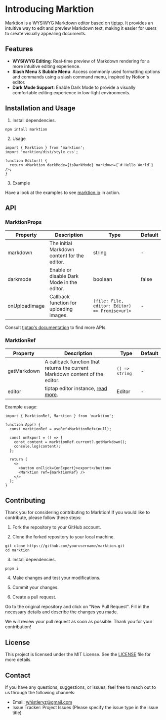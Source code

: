 # Introducing Marktion

Marktion is a WYSIWYG Markdown editor based on [tiptap](https://tiptap.dev/). It provides an intuitive way to edit and preview Markdown text, making it easier for users to create visually appealing documents.

## Features

- **WYSIWYG Editing**: Real-time preview of Markdown rendering for a more intuitive editing experience.
- **Slash Menu** & **Bubble Menu**: Access commonly used formatting options and commands using a slash command menu, inspired by Notion's editor.
- **Dark Mode Support**: Enable Dark Mode to provide a visually comfortable editing experience in low-light environments.

## Installation and Usage

1. Install dependencies.

```shell
npm intall marktion
```

2. Usage

```tsx
import { Marktion } from 'marktion';
import 'marktion/dist/style.css';

function Editor() {
  return <Marktion darkMode={isDarkMode} markdown={`# Hello World`} />;
}
```

3. Example

Have a look at the examples to see [marktion.io](https://marktion.io) in action.

## API

### MarktionProps

| **Property**  | **Description**                              | **Type**                                       | Default |
| ------------- | -------------------------------------------- | ---------------------------------------------- | ------- |
| markdown      | The initial Markdown content for the editor. | string                                         | -       |
| darkmode      | Enable or disable Dark Mode in the editor.   | boolean                                        | false   |
| onUploadImage | Callback function for uploading images.      | `(file: File, editor: Editor) => Promise<url>` | -       |

Consult [tiptap's documentation](https://tiptap.dev/installation/react) to find more APIs.

### MarktionRef

| **Property** | **Description**                                                              | **Type**       | Default |
| ------------ | ---------------------------------------------------------------------------- | -------------- | ------- |
| getMarkdown  | A callback function that returns the current Markdown content of the editor. | `() => string` | -       |
| editor       | tiptap editor instance, [read more](https://tiptap.dev/installation/react).  | Editor         | -       |

Example usage:

```tsx
import { MarktionRef, Marktion } from 'marktion';

function App() {
  const marktionRef = useRef<MarktionRef>(null);

  const onExport = () => {
    const content = marktionRef.current?.getMarkdown();
    console.log(content);
  };

  return (
    <>
      <button onClick={onExport}>export</button>
      <Marktion ref={marktionRef} />
    </>
  );
}
```

## Contributing

Thank you for considering contributing to Marktion! If you would like to contribute, please follow these steps:

1. Fork the repository to your GitHub account.

2. Clone the forked repository to your local machine.

```shell
git clone https://github.com/yourusername/marktion.git
cd marktion
```

3. Install dependencies.

```shell
pnpm i
```

4. Make changes and test your modifications.

5. Commit your changes.

6. Create a pull request.

Go to the original repository and click on "New Pull Request". Fill in the necessary details and describe the changes you made.

We will review your pull request as soon as possible. Thank you for your contribution!

## License

This project is licensed under the MIT License. See the [LICENSE](https://github.com/microvoid/marktion/blob/main/LICENSE) file for more details.

## Contact

If you have any questions, suggestions, or issues, feel free to reach out to us through the following channels:

- Email: whistleryz@gmail.com
- Issue Tracker: Project Issues (Please specify the issue type in the issue title)
